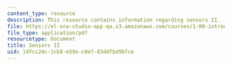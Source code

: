 ```yaml
---
content_type: resource
description: This resource contains information regarding sensors II.
file: https://ol-ocw-studio-app-qa.s3.amazonaws.com/courses/1-00-introduction-to-computers-and-engineering-problem-solving-spring-2012/1dfcc24c1cb8e59ec0e783ddfbd9bfce_MIT1_00S12_Lec_26.pdf
file_type: application/pdf
resourcetype: Document
title: Sensors II
uid: 1dfcc24c-1cb8-e59e-c0e7-83ddfbd9bfce
---
```

